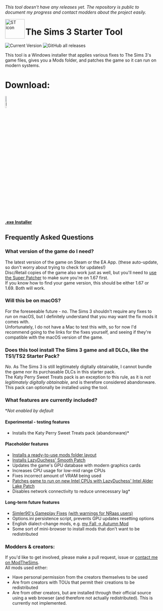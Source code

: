 *This tool doesn't have any releases yet. The repository is public to document my progress and contact modders about the project easily.*

<img align="left" width="64" height="64" src="https://github.com/user-attachments/assets/f7a0c6c2-6551-45c5-9b6e-698d5f31d76c" alt="ST icon">

# The Sims 3 Starter Tool

![Current Version](https://img.shields.io/github/v/release/swiffyjk/TS3-Starter-Tool?include_prereleases&label=current%20version) ![GitHub all releases](https://img.shields.io/github/downloads/swiffyjk/TS3-Starter-Tool/total?label=total%20downloads)

This tool is a Windows installer that applies various fixes to The Sims 3's game files, gives you a Mods folder, and patches the game so it can run on modern systems.  

# Download:
<a href="https://github.com/swiffyjk/TS3-Starter-Tool/releases/download/v0.1/TS3StarterTool-Installer.exe">
  <img src="https://github.com/user-attachments/assets/9644fbe7-78b1-4485-972b-27ab9f38e981" width="10%" height="10%" alt="Download icon">
</a>  
  
[**.exe Installer**](https://github.com/swiffyjk/TS3-Starter-Tool/releases/download/v0.1/TS3StarterTool-Installer.exe)

## Frequently Asked Questions  
### What version of the game do I need?
The latest version of the game on Steam or the EA App. (these auto-update, so don't worry about trying to check for updates!)  
Disc/Retail copies of the game also work just as well, but you'll need to [use the Super Patcher](http://akamai.cdn.ea.com/eadownloads/u/f/sims/sims3/patches/TS3_1.67.2.0240xx_update.exe) to make sure you're on 1.67 first.  
If you know how to find your game version, this should be either 1.67 or 1.69. Both will work. 
### Will this be on macOS?  
For the foreseeable future - no. The Sims 3 shouldn't require any fixes to *run* on macOS, but I definitely understand that you may want the fix mods it comes with.  
Unfortunately, I do not have a Mac to test this with, so for now I'd recommend going to the links for the fixes yourself, and seeing if they're compatible with the macOS version of the game.  
### Does this tool install The Sims 3 game and all DLCs, like the TS1/TS2 Starter Pack?  
*No.* As The Sims 3 is still legitimately digitally obtainable, I cannot bundle the game nor its purchasable DLCs in this starter pack.  
The Katy Perry Sweet Treats pack is an exception to this rule, as it is *not legitimately digitally obtainable*, and is therefore considered abandonware. This pack can optionally be installed using the tool.  
### What features are currently included?  
\**Not enabled by default*
#### Experimental - testing features  
- Installs the Katy Perry Sweet Treats pack (abandonware)\*
#### Placeholder features  
- [Installs a ready-to-use mods folder layout](https://github.com/swiffyjk/TS3-Starter-Tool/wiki/How-to-install-mods-and-custom-content)
- [Installs LazyDuchess' Smooth Patch](https://modthesims.info/d/658759/smooth-patch-2-1.html)
- Updates the game's GPU database with modern graphics cards
- Increases CPU usage for low-mid range CPUs
- Fixes incorrect amount of VRAM being used
- [Patches game to run on new Intel CPUs with LazyDuchess' Intel Alder Lake Patch](https://modthesims.info/d/667734/intel-alder-lake-patch.html)
- Disables network connectivity to reduce unnecessary lag\*
#### Long-term future features  
- [Simler90's Gameplay Fixes](https://modthesims.info/d/659969/simler90-s-gameplay-core-mod.html) [(with warnings for NRaas users)](https://www.nraas.net/community/announcements/topic11969)
- Options.ini persistence script, prevents GPU updates resetting options
- English dialect-change mods, e.g. [my Fall → Autumn Mod](https://modthesims.info/d/679226/fall-autumn-english.html)
- Some sort of mini-browser to install mods that don't want to be redistributed
### Modders & creators:
If you'd like to get involved, please make a pull request, issue or [contact me on ModTheSims](https://modthesims.info/member.php?u=10346421).  
All mods used either:
- Have personal permission from the creators themselves to be used
- Are from creators with TOUs that permit their creations to be redistributed
- Are from other creators, but are installed through their official source using a web browser (and therefore not actually redistributed). This is currently not implemented.
